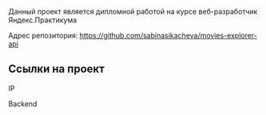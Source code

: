 Данный проект является дипломной работой на курсе веб-разработчик Яндекс.Практикума

Адрес репозитория: https://github.com/sabinasikacheva/movies-explorer-api

## Ссылки на проект

IP 

Backend 

